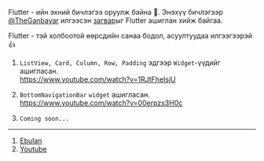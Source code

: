 Flutter - ийн эхний бичлэгээ оруулж байна 🙂.
Энэхүү бичлэгээр [@TheGanbayar](http://fb.com/TheGanbayar) илгээсэн [загвар](http://ebulan.com/assets/images/flutter-app1.png)ыг Flutter ашиглан хийж байгаа.

Flutter - тэй холбоотой өөрсдийн санаа бодол, асуултуудаа илгээгээрэй 👍️ 

1. ```ListView, Card, Column, Row, Padding``` эдгээр ```Widget```-үүдийг ашигласан.    
https://www.youtube.com/watch?v=1RJtFheIsjU

2. ```BottomNavigationBar``` ```widget``` ашигласан.   
https://www.youtube.com/watch?v=00erpzs3H0c

3. ```Coming soon...```

___
1. [Ebulan](http://ebulan.com)
2. [Youtube](https://www.youtube.com/watch?v=1RJtFheIsjU)
